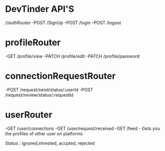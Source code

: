 # DevTinder API'S
//authRouter
-POST /SignUp
-POST /login
-POST /logout


# profileRouter
-GET /profile/view
-PATCH /profile/edit
-PATCH /profile/password

# connectionRequestRouter
<!-- -POST /request/send/intrested/:userId -->
<!-- -POST /request/send/ignored/:userId -->
<!-- -POST /request/review/accepted/:requestId
-POST /request/review/rejected/:requestId -->


-POST /request/send/status/:userId
-POST /request/review/status/:requestId


# userRouter
-GET /user/connections
-GET /user/request/received
-GET /feed - Gets you the profiles of other user on platforms




Status : ignored,intrested, accpted, rejected